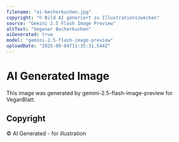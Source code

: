 ```yaml
---
filename: "ai-becherkuchen.jpg"
copyright: "© Bild AI generiert zu Illustrationszwecken"
source: "Gemini 2.5 Flash Image Preview"
altText: "Veganer Becherkuchen"
aiGenerated: true
model: "gemini-2.5-flash-image-preview"
uploadDate: "2025-09-04T11:35:31.544Z"
---
```


# AI Generated Image

This image was generated by gemini-2.5-flash-image-preview for VeganBlatt.

## Copyright
© AI Generated - for illustration
